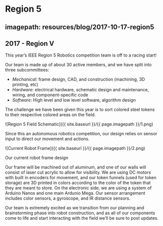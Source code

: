 # Region 5
## imagepath: resources/blog/2017-10-17-region5
## 2017 - Region V

This year’s IEEE Region 5 Robotics competition team is off to a racing start!

Our team is made up of about 30 active members, and we have split into three subcommittees:

- _Mechanical_: frame design, CAD, and construction (machining, 3D printing, etc)
- _Hardware_: electrical hardware, schematic design and maintenance, wiring, and component-specific code
- _Software_: High level and low level software, algorithm design

The challenge we have been given this year is to sort colored steel tokens to their respective colored areas on the field.

![Region 5 Field Schematic]({{ site.baseurl }}/{{ page.imagepath }}/1.png)

Since this an autonomous robotics competition, our design relies on sensor input to direct our movement and actions.

![Current Robot Frame]({{ site.baseurl }}/{{ page.imagepath }}/2.png)

Our current robot frame design

Our frame will be machined out of aluminum, and one of our walls will consist of laser cut acrylic to allow for visibility. We are using DC motors with built in encoders for movement, and our token funnels (used for token storage) are 3D printed in colors according to the color of the token that they are meant to store. On the electronic side, we are using a system of Arduino Nanos and one main Ardunio Mega. Our sensor arrangement includes color sensors, a gyroscope, and IR distance sensors.

Our team is extremely excited as we transition from our planning and brainstorming phase into robot construction, and as all of our components come to life and start interacting with the field we’ll be sure to post updates.
